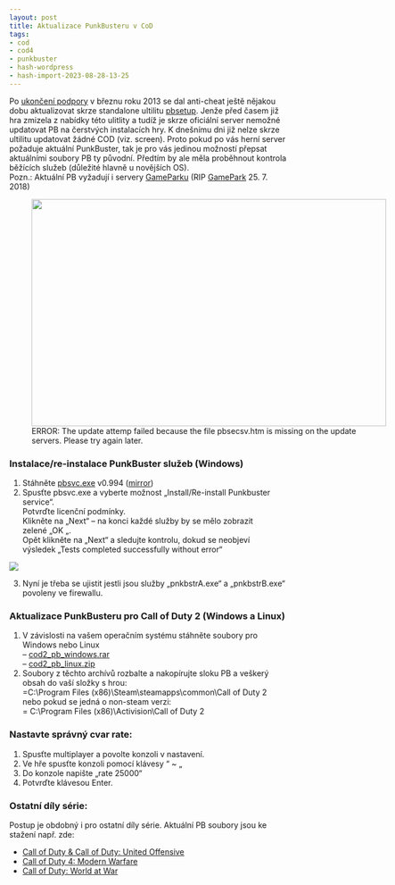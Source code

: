 ```yaml
---
layout: post
title: Aktualizace PunkBusteru v CoD
tags:
- cod
- cod4
- punkbuster
- hash-wordpress
- hash-import-2023-08-28-13-25
---
```


Po [ukončení podpory](http://www.maxxx.cz/2013/11/01/call-of-duty-2-bez-podpory-punkbusteru/)&nbsp;v březnu roku 2013 se dal anti-cheat ještě nějakou dobu aktualizovat skrze standalone ultilitu [pbsetup](http://www.evenbalance.com/pbsetup.php). Jenže před časem již hra zmizela z nabídky této ulitlity a tudíž je skrze oficiální server nemožné updatovat PB na čerstvých instalacích hry. K dnešnímu dni již nelze skrze ultilitu updatovat žádné COD&nbsp;(viz. screen). Proto pokud po vás herní server požaduje aktuální PunkBuster, tak je pro vás jedinou možností přepsat aktuálními soubory PB ty původní. Předtím by ale měla proběhnout kontrola běžících služeb (důležité hlavně u novějších OS).  
Pozn.: Aktuální PB vyžadují i servery [GameParku](http://www.gamepark.cz/)&nbsp;(RIP [GamePark](https://www.gamepark.cz/tema/gamepark-se-meni/)&nbsp;25. 7. 2018)

<figure id="attachment_4366" aria-describedby="caption-attachment-4366" style="width: 636px" class="wp-caption alignnone"><img decoding="async" loading="lazy" class="wp-image-4366 size-full" src="http://192.168.20.2/wordpress/wp-content/uploads/2016/08/pb-error-the-update-attemp-failed.jpg" alt="" width="636" height="407" srcset=" __GHOST_URL__ /content/images/wordpress/2016/08/pb-error-the-update-attemp-failed.jpg 636w, __GHOST_URL__ /content/images/wordpress/2016/08/pb-error-the-update-attemp-failed-300x192.jpg 300w" sizes="(max-width: 636px) 100vw, 636px"><figcaption id="caption-attachment-4366" class="wp-caption-text">ERROR: The update attemp failed because the file pbsecsv.htm is missing on the update servers. Please try again later.</figcaption></figure>

### Instalace/re-instalace PunkBuster služeb (Windows)

1. Stáhněte&nbsp;[pbsvc.exe](https://1drv.ms/u/s!AmaMNBEz9Mw0gbw5vC2JeTxkALJdZg)&nbsp;v0.994&nbsp;([mirror](http://www.evenbalance.com/downloads/pbsvc/pbsvc.exe))
2. Spusťte&nbsp;pbsvc.exe a vyberte možnost&nbsp;„Install/Re-install Punkbuster service“.  
Potvrďte licenční podmínky.  
Klikněte na&nbsp;„Next“ – na konci každé služby by se mělo zobrazit zelené&nbsp;„OK „.  
Opět klikněte na „Next“ a sledujte kontrolu, dokud se neobjeví výsledek&nbsp;„Tests completed successfully without error“

![](http://192.168.20.2/wordpress/wp-content/uploads/2016/08/pb3.png)

3. Nyní je třeba se ujistit jestli jsou služby&nbsp;„pnkbstrA.exe“ a „pnkbstrB.exe“ povoleny ve firewallu.

### Aktualizace PunkBusteru pro Call of Duty 2 (Windows a Linux)

1. V závislosti na vašem operačním systému stáhněte soubory pro Windows nebo Linux  
– [cod2\_pb\_windows.rar](https://1drv.ms/u/s!AmaMNBEz9Mw0gbw4fHYelAW06uRb_A)  
–&nbsp;[cod2\_pb\_linux.zip](https://1drv.ms/u/s!AmaMNBEz9Mw0gbw3lBpQfqEfJg5NTw)
2. Soubory z těchto archívů rozbalte a nakopírujte sloku PB a veškerý obsah do vaší složky s hrou:  
=C:\Program Files (x86)\Steam\steamapps\common\Call of Duty 2  
nebo pokud se jedná o non-steam verzi:  
=&nbsp;C:\Program Files (x86)\Activision\Call of Duty 2

### Nastavte správný cvar rate:

1. Spusťte multiplayer a povolte konzoli v nastavení.
2. Ve hře spusťte konzoli pomocí klávesy&nbsp;“ ~ „
3. Do konzole napište „rate 25000“
4. Potvrďte klávesou Enter.

### Ostatní díly série:

Postup je obdobný i pro ostatní díly série. Aktuální PB soubory jsou ke stažení např. zde:

- [Call of Duty & Call of Duty: United Offensive](http://www.callofdutyview.net/files/pb/cod_pb.zip)
- [Call of Duty 4: Modern Warfare  
](http://www.callofdutyview.net/files/pb/cod4mw_pb.zip)
- [Call of Duty: World at War](http://www.callofdutyview.net/files/pb/codwaw_pb.zip)
<!--kg-card-end: html-->